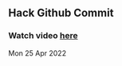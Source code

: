
 ## Hack Github Commit 
 ### Watch video <a href="https://www.youtube.com">here</a> 
 Mon 25 Apr 2022 
